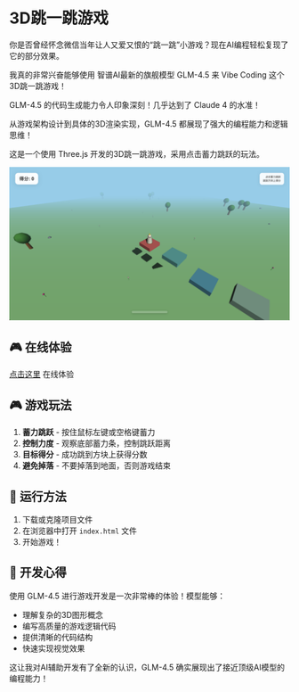# 3D跳一跳游戏

你是否曾经怀念微信当年让人又爱又恨的“跳一跳”小游戏？现在AI编程轻松复现了它的部分效果。

我真的非常兴奋能够使用 智谱AI最新的旗舰模型 GLM-4.5 来 Vibe Coding 这个3D跳一跳游戏！

GLM-4.5 的代码生成能力令人印象深刻！几乎达到了 Claude 4 的水准！

从游戏架构设计到具体的3D渲染实现，GLM-4.5 都展现了强大的编程能力和逻辑思维！

这是一个使用 Three.js 开发的3D跳一跳游戏，采用点击蓄力跳跃的玩法。

![Demo](./demo.png)

## 🎮 在线体验

[点击这里](https://cwb660.github.io/3d-jump-game/) 在线体验

## 🎮 游戏玩法

1. **蓄力跳跃** - 按住鼠标左键或空格键蓄力
2. **控制力度** - 观察底部蓄力条，控制跳跃距离
3. **目标得分** - 成功跳到方块上获得分数
4. **避免掉落** - 不要掉落到地面，否则游戏结束

## 🚀 运行方法

1. 下载或克隆项目文件
2. 在浏览器中打开 `index.html` 文件
3. 开始游戏！

## 📝 开发心得

使用 GLM-4.5 进行游戏开发是一次非常棒的体验！模型能够：
- 理解复杂的3D图形概念
- 编写高质量的游戏逻辑代码
- 提供清晰的代码结构
- 快速实现视觉效果

这让我对AI辅助开发有了全新的认识，GLM-4.5 确实展现出了接近顶级AI模型的编程能力！